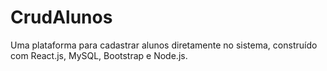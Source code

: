 # CrudAlunos
Uma plataforma para cadastrar alunos diretamente no sistema, construído com React.js, MySQL, Bootstrap e Node.js.
